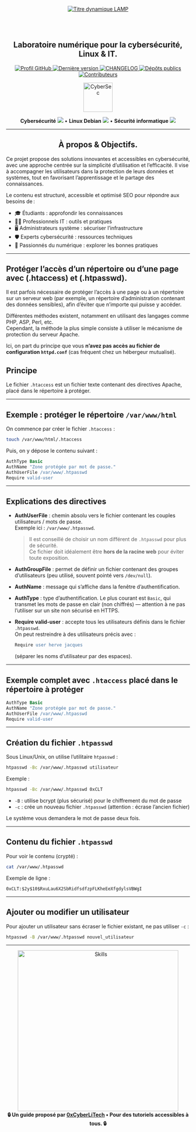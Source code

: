<div align="center">

  <br></br>

  <p align="center">
    <a href="https://github.com/0xCyberLiTech">
      <img src="https://readme-typing-svg.herokuapp.com?font=JetBrains+Mono&size=50&duration=6000&pause=1000000000&color=FF0048&center=true&vCenter=true&width=1100&lines=%3ELAMP_" alt="Titre dynamique LAMP" />
    </a>
  </p>

  <br></br>

  <h2>Laboratoire numérique pour la cybersécurité, Linux & IT.</h2>

  <p align="center">
    <a href="https://github.com/0xCyberLiTech">
      <img src="https://img.shields.io/badge/Profil-GitHub-181717?logo=github&style=flat-square" alt="Profil GitHub" />
    </a>
    <a href="https://github.com/0xCyberLiTech/Apache2/releases/latest">
      <img src="https://img.shields.io/github/v/release/0xCyberLiTech/Apache2?label=version&style=flat-square&color=blue" alt="Dernière version" />
    </a>
    <a href="https://github.com/0xCyberLiTech/Apache2/blob/main/CHANGELOG.md">
      <img src="https://img.shields.io/badge/📄%20Changelog-Apache2-blue?style=flat-square" alt="CHANGELOG" />
    </a>
    <a href="https://github.com/0xCyberLiTech?tab=repositories">
      <img src="https://img.shields.io/badge/Dépôts-publics-blue?style=flat-square" alt="Dépôts publics" />
    </a>
    <a href="https://github.com/0xCyberLiTech/Apache2/graphs/contributors">
      <img src="https://img.shields.io/badge/👥%20Contributeurs-cliquez%20ici-007ec6?style=flat-square" alt="Contributeurs" />
    </a>
  </p>

</div>

<div align="center">
  <img src="https://img.icons8.com/fluency/96/000000/cyber-security.png" alt="CyberSec" width="80"/>
</div>

<div align="center">
  <p>
    <strong>Cybersécurité</strong> <img src="https://img.icons8.com/color/24/000000/lock--v1.png"/> • <strong>Linux Debian</strong> <img src="https://img.icons8.com/color/24/000000/linux.png"/> • <strong>Sécurité informatique</strong> <img src="https://img.icons8.com/color/24/000000/shield-security.png"/>
  </p>
</div>

---

<div align="center">
  
## À propos & Objectifs.

</div>

Ce projet propose des solutions innovantes et accessibles en cybersécurité, avec une approche centrée sur la simplicité d’utilisation et l’efficacité. Il vise à accompagner les utilisateurs dans la protection de leurs données et systèmes, tout en favorisant l’apprentissage et le partage des connaissances.

Le contenu est structuré, accessible et optimisé SEO pour répondre aux besoins de :
- 🎓 Étudiants : approfondir les connaissances
- 👨‍💻 Professionnels IT : outils et pratiques
- 🖥️ Administrateurs système : sécuriser l’infrastructure
- 🛡️ Experts cybersécurité : ressources techniques
- 🚀 Passionnés du numérique : explorer les bonnes pratiques

---

## Protéger l’accès d’un répertoire ou d’une page avec (.htaccess) et (.htpasswd).

Il est parfois nécessaire de protéger l’accès à une page ou à un répertoire sur un serveur web (par exemple, un répertoire d’administration contenant des données sensibles), afin d’éviter que n’importe qui puisse y accéder.

Différentes méthodes existent, notamment en utilisant des langages comme PHP, ASP, Perl, etc.  
Cependant, la méthode la plus simple consiste à utiliser le mécanisme de protection du serveur Apache.

Ici, on part du principe que vous **n’avez pas accès au fichier de configuration `httpd.conf`** (cas fréquent chez un hébergeur mutualisé).

## Principe

Le fichier `.htaccess` est un fichier texte contenant des directives Apache, placé dans le répertoire à protéger.

---

## Exemple : protéger le répertoire `/var/www/html`

On commence par créer le fichier `.htaccess` :

```bash
touch /var/www/html/.htaccess
```

Puis, on y dépose le contenu suivant :

```apache
AuthType Basic
AuthName "Zone protégée par mot de passe."
AuthUserFile /var/www/.htpasswd
Require valid-user
```

---

## Explications des directives

- **AuthUserFile** : chemin absolu vers le fichier contenant les couples utilisateurs / mots de passe.  
  Exemple ici : `/var/www/.htpasswd`.

  > Il est conseillé de choisir un nom différent de `.htpasswd` pour plus de sécurité.  
  > Ce fichier doit idéalement être **hors de la racine web** pour éviter toute exposition.

- **AuthGroupFile** : permet de définir un fichier contenant des groupes d’utilisateurs (peu utilisé, souvent pointé vers `/dev/null`).

- **AuthName** : message qui s’affiche dans la fenêtre d’authentification.

- **AuthType** : type d’authentification. Le plus courant est `Basic`, qui transmet les mots de passe en clair (non chiffrés) — attention à ne pas l’utiliser sur un site non sécurisé en HTTPS.

- **Require valid-user** : accepte tous les utilisateurs définis dans le fichier `.htpasswd`.  
  On peut restreindre à des utilisateurs précis avec :  
  ```apache
  Require user herve jacques
  ```
  (séparer les noms d’utilisateur par des espaces).

---

## Exemple complet avec `.htaccess` placé dans le répertoire à protéger

```apache
AuthType Basic
AuthName "Zone protégée par mot de passe."
AuthUserFile /var/www/.htpasswd
Require valid-user
```

---

## Création du fichier `.htpasswd`

Sous Linux/Unix, on utilise l’utilitaire `htpasswd` :

```bash
htpasswd -Bc /var/www/.htpasswd utilisateur
```

Exemple :

```bash
htpasswd -Bc /var/www/.htpasswd 0xCLT
```

- `-B` : utilise bcrypt (plus sécurisé) pour le chiffrement du mot de passe  
- `-c` : crée un nouveau fichier `.htpasswd` (attention : écrase l’ancien fichier)

Le système vous demandera le mot de passe deux fois.

---

## Contenu du fichier `.htpasswd`

Pour voir le contenu (crypté) :

```bash
cat /var/www/.htpasswd
```

Exemple de ligne :

```
0xCLT:$2y$10$RxuLau6X2SbRidfsdfzpFLKheEeXfgdylsVBWgI
```

---

## Ajouter ou modifier un utilisateur

Pour ajouter un utilisateur sans écraser le fichier existant, ne pas utiliser `-c` :

```bash
htpasswd -B /var/www/.htpasswd nouvel_utilisateur
```
---

<div align="center">
  <a href="https://github.com/0xCyberLiTech" target="_blank" rel="noopener">
    <img src="https://skillicons.dev/icons?i=linux,debian,bash,docker,nginx,git,vim,python,markdown" alt="Skills" width="440">
  </a>
</div>

<div align="center">
  <b>🔒 Un guide proposé par <a href="https://github.com/0xCyberLiTech">0xCyberLiTech</a> • Pour des tutoriels accessibles à tous. 🔒</b>
</div>

